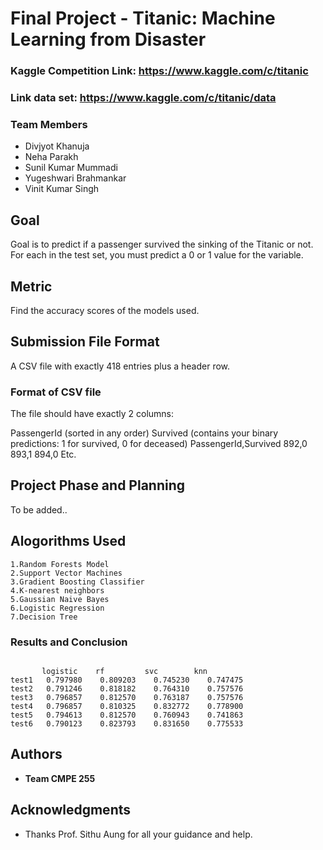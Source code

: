# Final Project - Titanic: Machine Learning from Disaster
### Kaggle Competition Link: https://www.kaggle.com/c/titanic
### Link data set: https://www.kaggle.com/c/titanic/data

### Team Members
* Divjyot Khanuja
* Neha Parakh
* Sunil Kumar Mummadi
* Yugeshwari Brahmankar
* Vinit Kumar Singh

## Goal
Goal is to predict if a passenger survived the sinking of the Titanic or not. For each in the test set, you must predict a 0 or 1 value for the variable.

## Metric
Find the accuracy scores of the models used.

## Submission File Format
A CSV file with exactly 418 entries plus a header row. 

### Format of CSV file
The file should have exactly 2 columns:

PassengerId (sorted in any order)
Survived (contains your binary predictions: 1 for survived, 0 for deceased)
PassengerId,Survived
 892,0
 893,1
 894,0
 Etc.

## Project Phase and Planning

To be added.. 

## Alogorithms Used 


```
1.Random Forests Model
2.Support Vector Machines
3.Gradient Boosting Classifier
4.K-nearest neighbors
5.Gaussian Naive Bayes
6.Logistic Regression
7.Decision Tree

```


### Results and Conclusion



```

       logistic	   rf	      svc	     knn
test1	0.797980	0.809203	0.745230	0.747475
test2	0.791246	0.818182	0.764310	0.757576
test3	0.796857	0.812570	0.763187	0.757576
test4	0.796857	0.810325	0.832772	0.778900
test5	0.794613	0.812570	0.760943	0.741863
test6	0.790123	0.823793	0.831650	0.775533

```

## Authors

* **Team CMPE 255** 


## Acknowledgments

* Thanks Prof. Sithu Aung for all your guidance and help.


